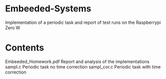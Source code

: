 # Embeeded-Systems
Implementation of a periodic task and report of test runs
on the Raspberrypi Zero W

# Contents
Embeeded_Homework.pdf Report and analysis of the implementations
sampl.c  Periodic task no time correction
sampl_cor.c Periodic task with time correction
